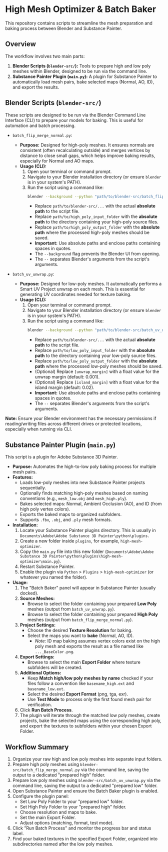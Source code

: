 # High Mesh Optimizer & Batch Baker

This repository contains scripts to streamline the mesh preparation and baking process between Blender and Substance Painter.

## Overview

The workflow involves two main parts:

1.  **Blender Scripts (`blender-src/`):** Tools to prepare high and low poly meshes within Blender, designed to be run via the command line.
2.  **Substance Painter Plugin (`main.py`):** A plugin for Substance Painter to automatically load mesh pairs, bake selected maps (Normal, AO, ID), and export the results.

## Blender Scripts (`blender-src/`)

These scripts are designed to be run via the Blender Command Line Interface (CLI) to prepare your models for baking. This is useful for automation and batch processing.

*   `batch_flip_merge_normal.py`:
    *   **Purpose:** Designed for high-poly meshes. It ensures normals are consistent (often recalculating outside) and merges vertices by distance to close small gaps, which helps improve baking results, especially for Normal and AO maps.
    *   **Usage (CLI):**
        1.  Open your terminal or command prompt.
        2.  Navigate to your Blender installation directory (or ensure `blender` is in your system's PATH).
        3.  Run the script using a command like:
            ```bash
            blender --background --python "path/to/blender-src/batch_flip_merge_normal.py" -- "path/to/high_poly_input_folder" "path/to/high_poly_output_folder"
            ```
            *   Replace `path/to/blender-src/...` with the actual **absolute path** to the script file.
            *   Replace `path/to/high_poly_input_folder` with the **absolute path** to the directory containing your high-poly source files.
            *   Replace `path/to/high_poly_output_folder` with the **absolute path** where the processed high-poly meshes should be saved.
            *   **Important:** Use absolute paths and enclose paths containing spaces in quotes.
            *   The `--background` flag prevents the Blender UI from opening.
            *   The `--` separates Blender's arguments from the script's arguments.

*   `batch_uv_unwrap.py`:
    *   **Purpose:** Designed for low-poly meshes. It automatically performs a Smart UV Project unwrap on each mesh. This is essential for generating UV coordinates needed for texture baking.
    *   **Usage (CLI):**
        1.  Open your terminal or command prompt.
        2.  Navigate to your Blender installation directory (or ensure `blender` is in your system's PATH).
        3.  Run the script using a command like:
            ```bash
            blender --background --python "path/to/blender-src/batch_uv_unwrap.py" -- "path/to/low_poly_input_folder" "path/to/low_poly_output_folder" [unwrap_margin] [island_margin]
            ```
            *   Replace `path/to/blender-src/...` with the actual **absolute path** to the script file.
            *   Replace `path/to/low_poly_input_folder` with the **absolute path** to the directory containing your low-poly source files.
            *   Replace `path/to/low_poly_output_folder` with the **absolute path** where the processed low-poly meshes should be saved.
            *   (Optional) Replace `[unwrap_margin]` with a float value for the unwrap margin (default: 0.001).
            *   (Optional) Replace `[island_margin]` with a float value for the island margin (default: 0.02).
            *   **Important:** Use absolute paths and enclose paths containing spaces in quotes.
            *   The `--` separates Blender's arguments from the script's arguments.

**Note:** Ensure your Blender environment has the necessary permissions if reading/writing files across different drives or protected locations, especially when running via CLI.

## Substance Painter Plugin (`main.py`)

This script is a plugin for Adobe Substance 3D Painter.

*   **Purpose:** Automates the high-to-low poly baking process for multiple mesh pairs.
*   **Features:**
    *   Loads low-poly meshes into new Substance Painter projects sequentially.
    *   Optionally finds matching high-poly meshes based on naming conventions (e.g., `mesh_low.obj` and `mesh_high.ply`).
    *   Bakes selected maps: Normal, Ambient Occlusion (AO), and ID (from high poly vertex colors).
    *   Exports the baked maps to organized subfolders.
    *   Supports `.fbx`, `.obj`, and `.ply` mesh formats.
*   **Installation:**
    1.  Locate your Substance Painter plugins directory. This is usually in `Documents\Adobe\Adobe Substance 3D Painter\python\plugins`.
    2.  Create a new folder inside `plugins`, for example, `high-mesh-optimizer`.
    3.  Copy the `main.py` file into this new folder (`Documents\Adobe\Adobe Substance 3D Painter\python\plugins\high-mesh-optimizer\main.py`).
    4.  Restart Substance Painter.
    5.  Enable the plugin via `Python` > `Plugins` > `high-mesh-optimizer` (or whatever you named the folder).
*   **Usage:**
    1.  The "Batch Baker" panel will appear in Substance Painter (usually docked).
    2.  **Source Meshes:**
        *   Browse to select the folder containing your prepared **Low Poly** meshes (output from `batch_uv_unwrap.py`).
        *   Browse to select the folder containing your prepared **High Poly** meshes (output from `batch_flip_merge_normal.py`).
    3.  **Project Settings:**
        *   Choose the desired **Texture Resolution** for baking.
        *   Select the maps you want to **bake** (Normal, AO, ID).
            *   *Note:* ID map baking assumes vertex colors exist on the high poly mesh and exports the result as a file named like `..._BaseColor.png`.
    4.  **Export Settings:**
        *   Browse to select the main **Export Folder** where texture subfolders will be created.
    5.  **Additional Options:**
        *   Keep **Match high/low poly meshes by name** checked if your files follow a convention like `basename_high.ext` and `basename_low.ext`.
        *   Select the desired **Export Format** (png, tga, exr).
        *   Use **Test Mode** to process only the first found mesh pair for verification.
    6.  Click **Run Batch Process**.
    7.  The plugin will iterate through the matched low poly meshes, create projects, bake the selected maps using the corresponding high poly, and export the textures to subfolders within your chosen Export Folder.

## Workflow Summary

1.  Organize your raw high and low poly meshes into separate input folders.
2.  Prepare high poly meshes using `blender-src/batch_flip_merge_normal.py` via the command line, saving the output to a dedicated "prepared high" folder.
3.  Prepare low poly meshes using `blender-src/batch_uv_unwrap.py` via the command line, saving the output to a dedicated "prepared low" folder.
4.  Open Substance Painter and ensure the Batch Baker plugin is enabled.
5.  Configure the plugin panel:
    *   Set Low Poly Folder to your "prepared low" folder.
    *   Set High Poly Folder to your "prepared high" folder.
    *   Choose resolution and maps to bake.
    *   Set the main Export Folder.
    *   Adjust options (matching, format, test mode).
6.  Click "Run Batch Process" and monitor the progress bar and status label.
7.  Find your baked textures in the specified Export Folder, organized into subdirectories named after the low poly meshes.
 
